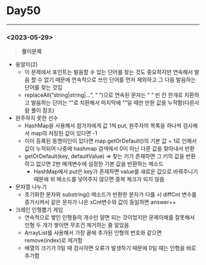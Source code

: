 # Day50

---

### <2023-05-29>

> **********************풀이문제**********************
>
- 옹알이(2)
    - 이 문제에서 포인트는 발음할 수 있는 단어를 찾는 것도 중요하지만 연속해서 발음 할 수 없기 때문에 연속적으로 쓰인 단어를 먼저 제외하고 그 다음 발음하는 단어를 찾는 것임
    - replaceAll(”string|string|…”, “ “)으로 연속된 문자는 “ “ 빈 칸 한개로 치환하고 발음하는 단어는 “”로 치환해서 마지막에 “”일 때만 반환 값을 누적함(다른사람 풀이 참조)
- 완주하지 못한 선수
    - HashMap을 사용해서 참가자에게 값 1씩 put, 완주자의 목록을 하나씩 검사해서 map의 저장된 값이 있다면 -1
    - 이미 등록된 동명이인이 있다면 map.getOrDefault()의 기본 값 + 1로 인해서 값이 누적되어 나중에 hashmap 검색에서 0이 아닌 다른 값을 찾아내서 반환
    - getOrDefault(key, defaultValue) ⇒ 찾는 키가 존재하면 그 키의 값을 반환하고 없으면 2번 매개변수에 설정한 기본 값을 반환하는 메소드
        - HashMap에서 put은 key가 존재하면 value를 새로운 값으로 바꿔주니기 때문에 위 메소드를 넣어주지 않으면 중복 체크가 되지 않음
- 문자열 나누기
    - 초기화한 문자와 substring() 메소드가 반환한 문자가 다를 시 diffCnt 변수를 증가시켜서 같은 문자가 나온 xCnt변수와 값이 동일하면 answer++
- 크레인 인형뽑기 게임
    - 연속적으로 쌓인 인형들의 개수만 알면 되는 것이었지만 문제이해를 잘못해서 인형 두 개가 쌓이면 무조건 제거하는 줄 알았음
    - ArrayList를 사용해서 가장 끝에 추가된 인형의 번호와 같으면 remove(index)로 제거함
    - 배열의 크기가 0일 때 검사하면 오류가 발생하기 때문에 0일 때는 인형을 바로 추가함